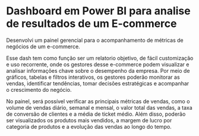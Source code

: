 # Dashboard em Power BI para analise de resultados de um E-commerce

Desenvolvi um painel gerencial para o acompanhamento de métricas de negócios de um e-commerce.

Esse dash tem como função ser um relatorio objetivo, de fácil customização e uso recorrente, onde os gestores desse e-commerce podem visualizar e analisar informações chave sobre o desempenho da empresa. Por meio de gráficos, tabelas e filtros interativos, os gestores poderão monitorar as vendas, identificar tendências, tomar decisões estratégicas e acompanhar o crescimento do negócio.

No painel, será possível verificar as principais métricas de vendas, como o volume de vendas diário, semanal e mensal, o valor total das vendas, a taxa de conversão de clientes e a média de ticket médio. Além disso, poderão ser visualizados os produtos mais vendidos, a margem de lucro por categoria de produtos e a evolução das vendas ao longo do tempo.
